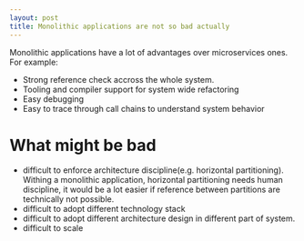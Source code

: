 ```yaml
---
layout: post
title: Monolithic applications are not so bad actually
---
```


Monolithic applications have a lot of advantages over microservices ones. For example:
 
- Strong reference check accross the whole system.   
- Tooling and compiler support for system wide refactoring
- Easy debugging 
- Easy to trace through call chains to understand system behavior

       
# What might be bad  
- difficult to enforce architecture discipline(e.g. horizontal partitioning). Withing a monolithic application, horizontal partitioning needs human discipline, it would be a lot easier if reference between partitions are technically not possible.
- difficult to adopt different technology stack
- difficult to adopt different architecture design in different part of system. 
- difficult to scale
